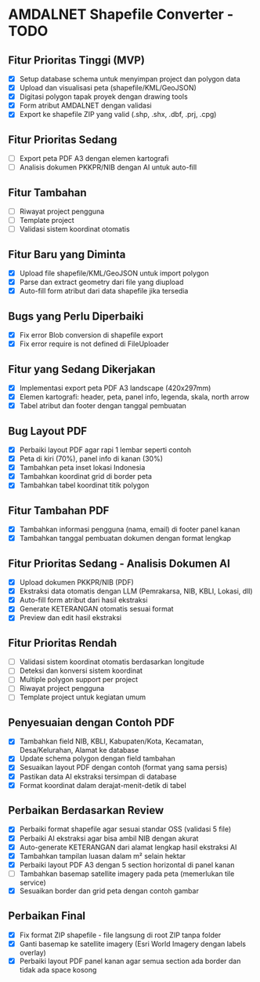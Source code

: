 # AMDALNET Shapefile Converter - TODO

## Fitur Prioritas Tinggi (MVP)

- [x] Setup database schema untuk menyimpan project dan polygon data
- [x] Upload dan visualisasi peta (shapefile/KML/GeoJSON)
- [x] Digitasi polygon tapak proyek dengan drawing tools
- [x] Form atribut AMDALNET dengan validasi
- [x] Export ke shapefile ZIP yang valid (.shp, .shx, .dbf, .prj, .cpg)

## Fitur Prioritas Sedang

- [ ] Export peta PDF A3 dengan elemen kartografi
- [ ] Analisis dokumen PKKPR/NIB dengan AI untuk auto-fill

## Fitur Tambahan

- [ ] Riwayat project pengguna
- [ ] Template project
- [ ] Validasi sistem koordinat otomatis

## Fitur Baru yang Diminta

- [x] Upload file shapefile/KML/GeoJSON untuk import polygon
- [x] Parse dan extract geometry dari file yang diupload
- [x] Auto-fill form atribut dari data shapefile jika tersedia

## Bugs yang Perlu Diperbaiki

- [x] Fix error Blob conversion di shapefile export
- [x] Fix error require is not defined di FileUploader

## Fitur yang Sedang Dikerjakan

- [x] Implementasi export peta PDF A3 landscape (420x297mm)
- [x] Elemen kartografi: header, peta, panel info, legenda, skala, north arrow
- [x] Tabel atribut dan footer dengan tanggal pembuatan

## Bug Layout PDF

- [x] Perbaiki layout PDF agar rapi 1 lembar seperti contoh
- [x] Peta di kiri (70%), panel info di kanan (30%)
- [x] Tambahkan peta inset lokasi Indonesia
- [x] Tambahkan koordinat grid di border peta
- [x] Tambahkan tabel koordinat titik polygon

## Fitur Tambahan PDF

- [x] Tambahkan informasi pengguna (nama, email) di footer panel kanan
- [x] Tambahkan tanggal pembuatan dokumen dengan format lengkap

## Fitur Prioritas Sedang - Analisis Dokumen AI

- [x] Upload dokumen PKKPR/NIB (PDF)
- [x] Ekstraksi data otomatis dengan LLM (Pemrakarsa, NIB, KBLI, Lokasi, dll)
- [x] Auto-fill form atribut dari hasil ekstraksi
- [x] Generate KETERANGAN otomatis sesuai format
- [x] Preview dan edit hasil ekstraksi

## Fitur Prioritas Rendah

- [ ] Validasi sistem koordinat otomatis berdasarkan longitude
- [ ] Deteksi dan konversi sistem koordinat
- [ ] Multiple polygon support per project
- [ ] Riwayat project pengguna
- [ ] Template project untuk kegiatan umum

## Penyesuaian dengan Contoh PDF

- [x] Tambahkan field NIB, KBLI, Kabupaten/Kota, Kecamatan, Desa/Kelurahan, Alamat ke database
- [x] Update schema polygon dengan field tambahan
- [x] Sesuaikan layout PDF dengan contoh (format yang sama persis)
- [x] Pastikan data AI ekstraksi tersimpan di database
- [x] Format koordinat dalam derajat-menit-detik di tabel

## Perbaikan Berdasarkan Review

- [x] Perbaiki format shapefile agar sesuai standar OSS (validasi 5 file)
- [x] Perbaiki AI ekstraksi agar bisa ambil NIB dengan akurat
- [x] Auto-generate KETERANGAN dari alamat lengkap hasil ekstraksi AI
- [x] Tambahkan tampilan luasan dalam m² selain hektar
- [x] Perbaiki layout PDF A3 dengan 5 section horizontal di panel kanan
- [ ] Tambahkan basemap satellite imagery pada peta (memerlukan tile service)
- [x] Sesuaikan border dan grid peta dengan contoh gambar

## Perbaikan Final

- [x] Fix format ZIP shapefile - file langsung di root ZIP tanpa folder
- [x] Ganti basemap ke satellite imagery (Esri World Imagery dengan labels overlay)
- [x] Perbaiki layout PDF panel kanan agar semua section ada border dan tidak ada space kosong

